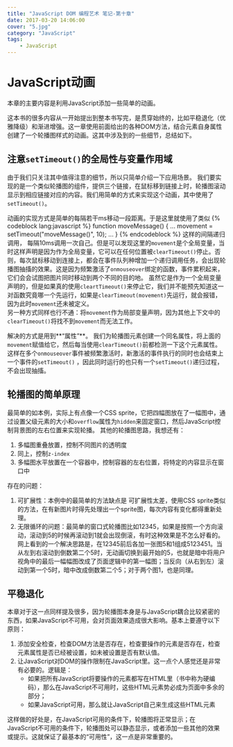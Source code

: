 ```yaml
---
title: "JavaScript DOM 编程艺术 笔记-第十章"
date: 2017-03-20 14:06:00
cover: "5.jpg"
category: "JavaScript"
tags:
    - JavaScript
---
```

# JavaScript动画
本章的主要内容是利用JavaScript添加一些简单的动画。

这本书的很多内容从一开始提出到整本书写完，是贯穿始终的，比如平稳退化（优雅降级）和渐进增强。这一章使用前面给出的各种DOM方法，结合元素自身属性创建了一个轮播图样式的动画。这其中涉及到的一些细节，总结如下。
<!--more-->
## 注意`setTimeout()`的全局性与变量作用域
由于我们只关注其中值得注意的细节，所以只简单介绍一下应用场景。
我们要实现的是一个类似轮播图的组件，提供三个链接，在鼠标移到链接上时，轮播图滚动显示到相应链接对应的内容。我们用简单的方式来实现这个动画，其中使用了`setTimeout()`。

动画的实现方式是简单的每隔若干ms移动一段距离。于是这里就使用了类似
{% codeblock lang:javascript %}
function moveMessage() {
...
movement = setTimeout("moveMessage()", 10);
...
}
{% endcodeblock %}
这样的间隔递归调用， 每隔10ms调用一次自己。但是可以发现这里的`movement`是个全局变量，当时这样声明是因为作为全局变量，它可以在任何位置被`clearTimeout()`停止。否则，每次鼠标移动到连接上，都会在事件队列种增加一个递归调用任务，会出现轮播图抽搐的效果。这是因为频繁激活了`onmouseover`绑定的函数，事件累积起来，它们会会试图把图片同时移动到两个不同的目的地。
虽然它是作为一个全局变量声明的，但是如果真的使用`cleartTimeout()`来停止它，我们并不能预先知道这一对函数究竟哪一个先运行，如果是`clearTimeout(movement)`先运行，就会报错，因为此时`movement`还未被定义。   
另一种方式同样也行不通：将`movement`作为局部变量声明，因为其他上下文中的`clearTimeout()`将找不到`movement`而无法工作。

解决的方式是用到**“属性”**。
我们为轮播图元素创建一个同名属性，将上面的`movement`赋值给它，然后每当使用`clearTimeout()`前都检测一下这个元素属性。这样在多个`onmouseover`事件被频繁激活时，新激活的事件执行的同时也会结束上一个事件的`setTimeout()` ，因此同时运行的也只有一个`setTimeout()`递归过程，不会出现抽搐。

## 轮播图的简单原理
最简单的如本例，实际上有点像一个CSS sprite，它把四幅图放在了一幅图中，通过设置父级元素的大小和`overflow`属性为`hidden`来固定窗口，然后JavaScript控制背景图的左右位置来实现轮播。
其他的轮播图思路，我想还有：
1. 多幅图重叠放置，控制不同图片的透明度
2. 同上，控制`z-index`
3. 多幅图水平放置在一个容器中，控制容器的左右位置，将特定的内容显示在窗口中

存在的问题：
1. 可扩展性：本例中的最简单的方法缺点是 可扩展性太差，使用CSS sprite类似的方法，在有新图片时得先处理出一个sprite图，每次内容有变化都得重新处理。
2. 无限循环的问题：最简单的窗口式轮播图比如12345，如果是按照一个方向滚动，滚动到5的时候再滚动到1就会出现倒滚，有时这种效果是不怎么好看的。网上看到的一个解决思路是，在12345前后各加一张图5和1组成5123451。当从左到右滚动到倒数第二个5时，无动画切换到最开始的5，也就是暗中将用户视角中的最后一幅幅图改成了页面逻辑中的第一幅图；当反向（从右到左）滚动到第一个5时，暗中改成倒数第二个5；对于两个图1，也是同理。

## 平稳退化
本章对于这一点同样提及很多，因为轮播图本身是与JavaScript耦合比较紧密的东西，如果JavaScript不可用，会对页面效果造成很大影响。基本上要遵守以下原则：
1. 添加安全检查，检查DOM方法是否存在，检查要操作的元素是否存在，检查元素属性是否已经被设置，如未被设置是否有默认值。
2. 让JavaScript对DOM的操作限制在JavaScript里。这一点个人感觉还是非常有必要的。逻辑是：
    * 如果把所有JavaScript将要操作的元素都写在HTML里（书中称为硬编码），那么在JavaScript不可用时，这些HTML元素势必成为页面中多余的部分；
    * 如果JavaScript可用，那么就让JavaScript自己来生成这些HTML元素

这样做的好处是，在JavaScript可用的条件下，轮播图将正常显示；在JavaScript不可用的条件下，轮播图处可以静态显示，或者添加一些其他的效果或提示。这就保证了最基本的“可用性”，这一点是非常重要的。
